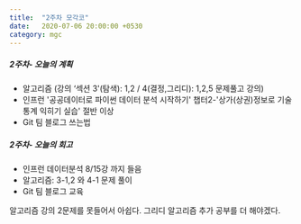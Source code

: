 ```yaml
---
title:  "2주차 모각코"
date:   2020-07-06 20:00:00 +0530
category: mgc
---
```



##### 2주차- 오늘의 계획
  - 알고리즘 (강의 ‘섹션 3'(탐색): 1,2 / 4(결정,그리디): 1,2,5 문제풀고 강의)
  - 인프런 '공공데이터로 파이썬 데이터 분석 시작하기'
    챕터2-'상가(상권)정보로 기술통계 익히기 실습' 절반 이상
  - Git 팀 블로그 쓰는법 


##### 2주차- 오늘의 회고
  - 인프런 데이터분석 8/15강 까지 들음
  - 알고리즘: 3-1,2 와 4-1 문제 풀이
  - Git 팀 블로그 교육  
  
  알고리즘 강의 2문제를 못들어서 아쉽다. 그리디 알고리즘 추가 공부를 더 해야겠다.

  
